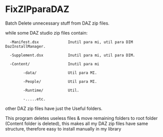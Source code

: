 # FixZIPparaDAZ
Batch Delete unnecessary stuff from DAZ zip files.

while some DAZ studio zip files contain:

      -Manifest.dsx             Inutil para mi, util para DIM  DazInstallManager.

      -Supplement.dsx           Inutil para mi, util para DIM. 

      -Content/                 Inutil para mi

            -data/              Util para MI.    

            -People/            Util para MI.

            -Runtime/           Util. 

            -.....etc.

other DAZ zip files have just the Useful folders.

This program deletes useless files & move remaining folders to root folder (Content folder is deleted), 
this makes all my DAZ zip files have same structure, therefore easy to install manually in my library
